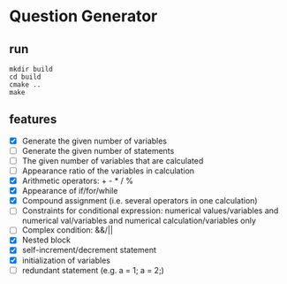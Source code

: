 # Question Generator
## run
```
mkdir build
cd build
cmake ..
make
```

## features

- [x] Generate the given number of variables
- [ ] Generate the given number of statements
- [ ] The given number of variables that are calculated
- [ ] Appearance ratio of the variables in calculation
- [x] Arithmetic operators: + - * / %
- [x] Appearance of if/for/while
- [x] Compound assignment (i.e. several operators in one calculation)
- [ ] Constraints for conditional expression: numerical values/variables and numerical val/variables and numerical calculation/variables only
- [ ] Complex condition: &&/||
- [x] Nested block
- [x] self-increment/decrement statement
- [x] initialization of variables
- [ ] redundant statement (e.g. a = 1; a = 2;)
